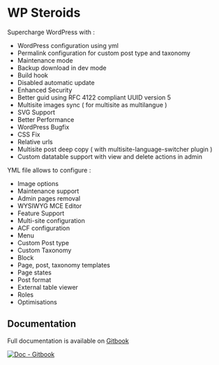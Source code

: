 # WP Steroids

Supercharge WordPress with :

* WordPress configuration using yml
* Permalink configuration for custom post type and taxonomy
* Maintenance mode
* Backup download in dev mode
* Build hook
* Disabled automatic update
* Enhanced Security
* Better guid using RFC 4122 compliant UUID version 5
* Multisite images sync ( for multisite as multilangue )
* SVG Support
* Better Performance
* WordPress Bugfix
* CSS Fix
* Relative urls
* Multisite post deep copy ( with multisite-language-switcher plugin )
* Custom datatable support with view and delete actions in admin

YML file allows to configure : 
* Image options
* Maintenance support
* Admin pages removal
* WYSIWYG MCE Editor
* Feature Support
* Multi-site configuration
* ACF configuration
* Menu
* Custom Post type
* Custom Taxonomy
* Block
* Page, post, taxonomy templates
* Page states
* Post format
* External table viewer
* Roles
* Optimisations

## Documentation

Full documentation is available on [Gitbook](https://metabolism.gitbook.io/symfony-wordpress-bundle/guides/wp-steroids-plugin)

[![Doc - Gitbook](https://img.shields.io/badge/Doc-Gitbook-346ddb?style=for-the-badge&logo=gitbook&logoColor=fff)](https://metabolism.gitbook.io/symfony-wordpress-bundle/guides/wp-steroids-plugin)
